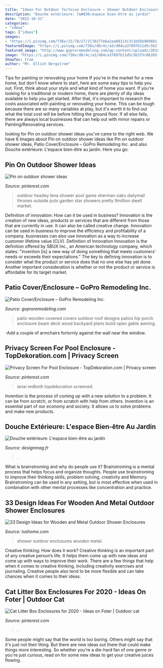```yaml
---
title: "Ideas For Outdoor Tortoise Enclosure ~ Shower Outdoor Enclosures Wooden Metal"
description: "Douche extérieure: l&#039;espace bien-être au jardin"
date: "2022-10-31"
categories:
- "ideas"
tags: ["ideas"]
images:
- "https://i.pinimg.com/736x/21/78/27/2178277e6a2aa08113c311b5bb989681.jpg"
featuredImage: "https://i.pinimg.com/736x/d0/4c/a3/d04ca37897b11d5c5b2f5c06265f21d1.jpg"
featured_image: "http://www.goproremodeling.com/wp-content/uploads/2018/01/3-1.jpg"
image: "https://i.pinimg.com/736x/d0/4c/a3/d04ca37897b11d5c5b2f5c06265f21d1.jpg"
ShowToc: true
author: "Mr. Elliot Bergstrom"
---
```



Tips for painting or renovating your home
If you're in the market for a new home, but don't know where to start, here are some easy tips to help you out. First, think about your style and what kind of home you want. If you're looking for a traditional or modern home, there are plenty of diy ideas available to help you get started.
After that, it's important to research the costs associated with painting or renovating your home. This can be tough because there are so many variables at play, but it's worth it to find out what the total cost will be before hitting the ground floor. If all else fails, there are always local businesses that can help out with minor repairs or Painting/Renovating services.

	

		
looking for Pin on outdoor shower ideas you've came to the right web. We have 6 Images about Pin on outdoor shower ideas like Pin on outdoor shower ideas, Patio Cover/Enclosure – GoPro Remodeling Inc. and also Douche extérieure: L&#039;espace bien-être au jardin. Here you go:
		
    
## Pin On Outdoor Shower Ideas

<img loading=lazy src="https://i.pinimg.com/736x/d0/4c/a3/d04ca37897b11d5c5b2f5c06265f21d1.jpg" onerror="this.onerror=null;this.src='https://tse4.mm.bing.net/th?id=OIP.mfSCcM1Qdqnq5B2Ge3z6ZAHaLF&amp;pid=15.1';" alt="Pin on outdoor shower ideas">

_Source: pinterest.com_

>outdoor headey lena shower pool game sherman oaks dailymail thrones outside puts garden star showers pretty 9million dwell market. 

	

Definition of innovation: How can it be used in business?
Innovation is the creation of new ideas, products or services that are different from those that are currently in use. It can also be called creative change. Innovation can be used in business to improve the efficiency and profitability of a company. businesses can also use innovation as a way to increase customer lifetime value (CLV). Definition of Innovation
Innovation is the definition offered by SBUX Inc., an American technology company, which states: "invention [is] a new way of doing something that meets customers' needs or exceeds their expectations." The key to defining innovation is to consider what the product or service does that no one else has yet done. Another important consideration is whether or not the product or service is affordable for its target market.

    
## Patio Cover/Enclosure – GoPro Remodeling Inc.

<img loading=lazy src="http://www.goproremodeling.com/wp-content/uploads/2018/01/3-1.jpg" onerror="this.onerror=null;this.src='https://tse3.mm.bing.net/th?id=OIP.u-acjx4M0zgv5feXguOFrgHaFj&amp;pid=15.1';" alt="Patio Cover/Enclosure – GoPro Remodeling Inc.">

_Source: goproremodeling.com_

>patio wooden covered covers outdoor roof designs patios hip porch enclosure beam deck wood backyard plans build open gable awning. 

	

-Add a couple of armchairs forlornly against the wall near the window.

    
## Privacy Screen For Pool Enclosure - TopDekoration.com | Privacy Screen

<img loading=lazy src="https://i.pinimg.com/736x/47/99/40/479940683aff24f2558ae9b0e3c8cbb9.jpg" onerror="this.onerror=null;this.src='https://tse4.mm.bing.net/th?id=OIP.Rd3uNtEfRlAb8xT4IHiH2wHaEK&amp;pid=15.1';" alt="Privacy Screen For Pool Enclosure - TopDekoration.com | Privacy screen">

_Source: pinterest.com_

>lanai redboth topdekoration screened. 

	

Invention is the process of coming up with a new solution to a problem. It can be from scratch, or from scratch with help from others. Invention is an essential part of our economy and society. It allows us to solve problems and make new products.

    
## Douche Extérieure: L&#039;espace Bien-être Au Jardin

<img loading=lazy src="https://designmag.fr/wp-content/uploads/2015/01/douche-cabine-plein-airbois-métal.jpg" onerror="this.onerror=null;this.src='https://tse1.mm.bing.net/th?id=OIP.nuUs7WCw6AaP5xJ8_2uUsQHaKC&amp;pid=15.1';" alt="Douche extérieure: L&#039;espace bien-être au jardin">

_Source: designmag.fr_

>. 

	

What is brainstroming and why do people use it?
Brainstroming is a mental process that helps focus and organize thoughts. People use brainstroming to improve their thinking skills, problem solving, creativity and Memory. Brainstroming can be used in any setting, but is most effective when used in combination with other mental processes like concentration and practice.

    
## 33 Design Ideas For Wooden And Metal Outdoor Shower Enclosures

<img loading=lazy src="http://www.lushome.com/wp-content/uploads/2015/04/outdoor-shower-enclosures-design-ideas-22.jpg" onerror="this.onerror=null;this.src='https://tse4.mm.bing.net/th?id=OIP.ZBB2DtvBKVXcfkzxCMs4bQAAAA&amp;pid=15.1';" alt="33 Design Ideas for Wooden and Metal Outdoor Shower Enclosures">

_Source: lushome.com_

>shower outdoor enclosures wooden metal. 

	

Creative thinking: How does it work?
Creative thinking is an important part of any creative person’s life. It helps them come up with new ideas and come up with ways to improve their work. There are a few things that help when it comes to creative thinking, including creativity exercises and journaling. Creative people also tend to be more flexible and can take chances when it comes to their ideas.

    
## Cat Litter Box Enclosures For 2020 - Ideas On Foter | Outdoor Cat

<img loading=lazy src="https://i.pinimg.com/736x/21/78/27/2178277e6a2aa08113c311b5bb989681.jpg" onerror="this.onerror=null;this.src='https://tse2.mm.bing.net/th?id=OIP.YM8NcdsEhHoN5KJefZ_m9gHaJ3&amp;pid=15.1';" alt="Cat Litter Box Enclosures for 2020 - Ideas on Foter | Outdoor cat">

_Source: pinterest.com_

>. 

	

Some people might say that the world is too boring. Others might say that it's just not their thing. But there are new ideas out there that could make things more interesting. So whether you're a die-hard fan of one genre or you're just curious, read on for some new ideas to get your creative juices flowing.

